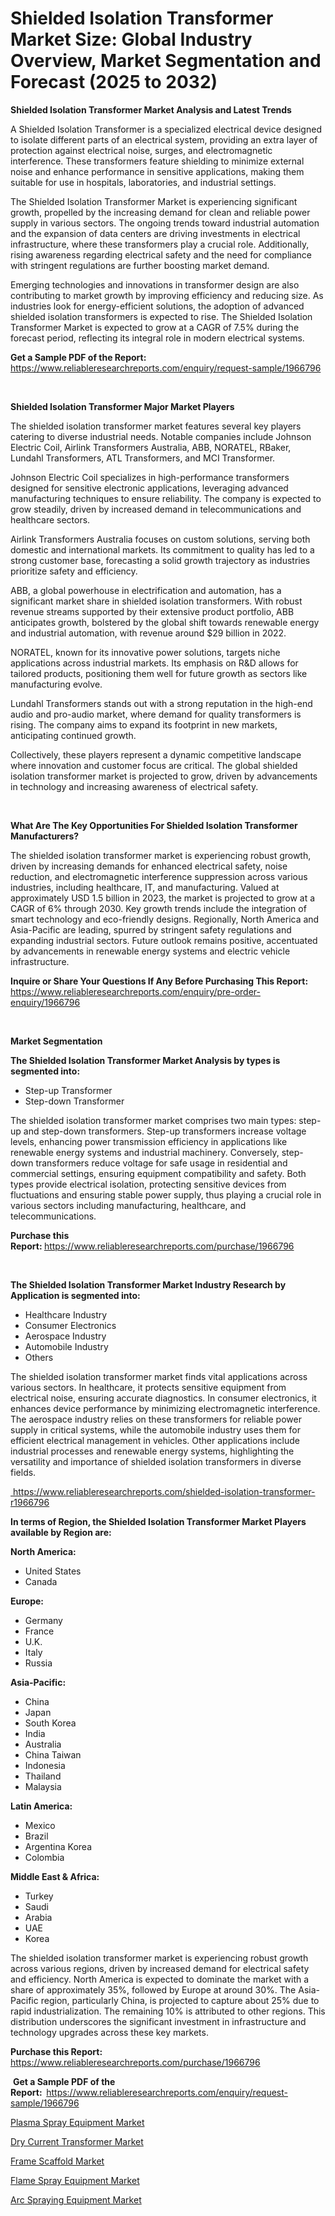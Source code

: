 <p><h1>Shielded Isolation Transformer Market Size: Global Industry Overview, Market Segmentation and Forecast (2025 to 2032)</h1></p><p><strong>Shielded Isolation Transformer Market Analysis and Latest Trends</strong></p>
<p><p>A Shielded Isolation Transformer is a specialized electrical device designed to isolate different parts of an electrical system, providing an extra layer of protection against electrical noise, surges, and electromagnetic interference. These transformers feature shielding to minimize external noise and enhance performance in sensitive applications, making them suitable for use in hospitals, laboratories, and industrial settings.</p><p>The Shielded Isolation Transformer Market is experiencing significant growth, propelled by the increasing demand for clean and reliable power supply in various sectors. The ongoing trends toward industrial automation and the expansion of data centers are driving investments in electrical infrastructure, where these transformers play a crucial role. Additionally, rising awareness regarding electrical safety and the need for compliance with stringent regulations are further boosting market demand.</p><p>Emerging technologies and innovations in transformer design are also contributing to market growth by improving efficiency and reducing size. As industries look for energy-efficient solutions, the adoption of advanced shielded isolation transformers is expected to rise. The Shielded Isolation Transformer Market is expected to grow at a CAGR of 7.5% during the forecast period, reflecting its integral role in modern electrical systems.</p></p>
<p><strong>Get a Sample PDF of the Report:&nbsp;</strong> <a href="https://www.reliableresearchreports.com/enquiry/request-sample/1966796?utm_campaign=120&utm_medium=2&utm_source=Github&utm_content=ia&utm_term=16022025&utm_id=shielded-isolation-transformer">https://www.reliableresearchreports.com/enquiry/request-sample/1966796</a></p>
<p>&nbsp;</p>
<p><strong>Shielded Isolation Transformer Major Market Players</strong></p>
<p><p>The shielded isolation transformer market features several key players catering to diverse industrial needs. Notable companies include Johnson Electric Coil, Airlink Transformers Australia, ABB, NORATEL, RBaker, Lundahl Transformers, ATL Transformers, and MCI Transformer. </p><p>Johnson Electric Coil specializes in high-performance transformers designed for sensitive electronic applications, leveraging advanced manufacturing techniques to ensure reliability. The company is expected to grow steadily, driven by increased demand in telecommunications and healthcare sectors.</p><p>Airlink Transformers Australia focuses on custom solutions, serving both domestic and international markets. Its commitment to quality has led to a strong customer base, forecasting a solid growth trajectory as industries prioritize safety and efficiency.</p><p>ABB, a global powerhouse in electrification and automation, has a significant market share in shielded isolation transformers. With robust revenue streams supported by their extensive product portfolio, ABB anticipates growth, bolstered by the global shift towards renewable energy and industrial automation, with revenue around $29 billion in 2022.</p><p>NORATEL, known for its innovative power solutions, targets niche applications across industrial markets. Its emphasis on R&D allows for tailored products, positioning them well for future growth as sectors like manufacturing evolve.</p><p>Lundahl Transformers stands out with a strong reputation in the high-end audio and pro-audio market, where demand for quality transformers is rising. The company aims to expand its footprint in new markets, anticipating continued growth.</p><p>Collectively, these players represent a dynamic competitive landscape where innovation and customer focus are critical. The global shielded isolation transformer market is projected to grow, driven by advancements in technology and increasing awareness of electrical safety.</p></p>
<p>&nbsp;</p>
<p><strong>What Are The Key Opportunities For Shielded Isolation Transformer Manufacturers?</strong></p>
<p><p>The shielded isolation transformer market is experiencing robust growth, driven by increasing demands for enhanced electrical safety, noise reduction, and electromagnetic interference suppression across various industries, including healthcare, IT, and manufacturing. Valued at approximately USD 1.5 billion in 2023, the market is projected to grow at a CAGR of 6% through 2030. Key growth trends include the integration of smart technology and eco-friendly designs. Regionally, North America and Asia-Pacific are leading, spurred by stringent safety regulations and expanding industrial sectors. Future outlook remains positive, accentuated by advancements in renewable energy systems and electric vehicle infrastructure.</p></p>
<p><strong>Inquire or Share Your Questions If Any Before Purchasing This Report:</strong> <a href="https://www.reliableresearchreports.com/enquiry/pre-order-enquiry/1966796?utm_campaign=120&utm_medium=2&utm_source=Github&utm_content=ia&utm_term=16022025&utm_id=shielded-isolation-transformer">https://www.reliableresearchreports.com/enquiry/pre-order-enquiry/1966796</a></p>
<p>&nbsp;</p>
<p><strong>Market Segmentation</strong></p>
<p><strong>The Shielded Isolation Transformer Market Analysis by types is segmented into:</strong></p>
<p><ul><li>Step-up Transformer</li><li>Step-down Transformer</li></ul></p>
<p><p>The shielded isolation transformer market comprises two main types: step-up and step-down transformers. Step-up transformers increase voltage levels, enhancing power transmission efficiency in applications like renewable energy systems and industrial machinery. Conversely, step-down transformers reduce voltage for safe usage in residential and commercial settings, ensuring equipment compatibility and safety. Both types provide electrical isolation, protecting sensitive devices from fluctuations and ensuring stable power supply, thus playing a crucial role in various sectors including manufacturing, healthcare, and telecommunications.</p></p>
<p><strong>Purchase this Report:&nbsp;</strong><a href="https://www.reliableresearchreports.com/purchase/1966796?utm_campaign=120&utm_medium=2&utm_source=Github&utm_content=ia&utm_term=16022025&utm_id=shielded-isolation-transformer">https://www.reliableresearchreports.com/purchase/1966796</a></p>
<p>&nbsp;</p>
<p><strong>The Shielded Isolation Transformer Market Industry Research by Application is segmented into:</strong></p>
<p><ul><li>Healthcare Industry</li><li>Consumer Electronics</li><li>Aerospace Industry</li><li>Automobile Industry</li><li>Others</li></ul></p>
<p><p>The shielded isolation transformer market finds vital applications across various sectors. In healthcare, it protects sensitive equipment from electrical noise, ensuring accurate diagnostics. In consumer electronics, it enhances device performance by minimizing electromagnetic interference. The aerospace industry relies on these transformers for reliable power supply in critical systems, while the automobile industry uses them for efficient electrical management in vehicles. Other applications include industrial processes and renewable energy systems, highlighting the versatility and importance of shielded isolation transformers in diverse fields.</p></p>
<p><a href="https://www.reliableresearchreports.com/shielded-isolation-transformer-r1966796?utm_campaign=120&utm_medium=2&utm_source=Github&utm_content=ia&utm_term=16022025&utm_id=shielded-isolation-transformer">&nbsp;https://www.reliableresearchreports.com/shielded-isolation-transformer-r1966796</a></p>
<p><strong>In terms of Region, the Shielded Isolation Transformer Market Players available by Region are:</strong></p>
<p>
    <p> <strong> North America: </strong>
        <ul>
            <li>United States</li>
            <li>Canada</li>
        </ul>
        </p> 
    <p> <strong> Europe: </strong>
        <ul>
            <li>Germany</li>
            <li>France</li>
            <li>U.K.</li>
            <li>Italy</li>
            <li>Russia</li>
        </ul>
        </p> 
    <p> <strong> Asia-Pacific: </strong>
        <ul>
            <li>China</li>
            <li>Japan</li>
            <li>South Korea</li>
            <li>India</li>
            <li>Australia</li>
            <li>China Taiwan</li>
            <li>Indonesia</li>
            <li>Thailand</li>
            <li>Malaysia</li>
        </ul>
        </p> 
    <p> <strong> Latin America: </strong>
        <ul>
            <li>Mexico</li>
            <li>Brazil</li>
            <li>Argentina Korea</li>
            <li>Colombia</li>
        </ul>
        </p> 
    <p> <strong> Middle East & Africa: </strong>
        <ul>
            <li>Turkey</li>
            <li>Saudi</li>
            <li>Arabia</li>
            <li>UAE</li>
            <li>Korea</li>
        </ul>
    </p>
    </p>
<p><p>The shielded isolation transformer market is experiencing robust growth across various regions, driven by increased demand for electrical safety and efficiency. North America is expected to dominate the market with a share of approximately 35%, followed by Europe at around 30%. The Asia-Pacific region, particularly China, is projected to capture about 25% due to rapid industrialization. The remaining 10% is attributed to other regions. This distribution underscores the significant investment in infrastructure and technology upgrades across these key markets.</p></p>
<p><strong>Purchase this Report: </strong><a href="https://www.reliableresearchreports.com/purchase/1966796?utm_campaign=120&utm_medium=2&utm_source=Github&utm_content=ia&utm_term=16022025&utm_id=shielded-isolation-transformer">https://www.reliableresearchreports.com/purchase/1966796</a></p>
<p>&nbsp;<strong>Get a Sample PDF of the Report:&nbsp;&nbsp;</strong><a href="https://www.reliableresearchreports.com/enquiry/request-sample/1966796?utm_campaign=120&utm_medium=2&utm_source=Github&utm_content=ia&utm_term=16022025&utm_id=shielded-isolation-transformer">https://www.reliableresearchreports.com/enquiry/request-sample/1966796</a></p>
<p><strong></strong></p>
<p><p><a href="https://github.com/scaseiargas/Market-Research-Report-List-1/blob/main/plasma-spray-equipment-market.md?utm_campaign=120&utm_medium=2&utm_source=Github&utm_content=ia&utm_term=16022025&utm_id=shielded-isolation-transformer">Plasma Spray Equipment Market</a></p><p><a href="https://github.com/vitrilaoire/Market-Research-Report-List-1/blob/main/dry-current-transformer-market.md?utm_campaign=120&utm_medium=2&utm_source=Github&utm_content=ia&utm_term=16022025&utm_id=shielded-isolation-transformer">Dry Current Transformer Market</a></p><p><a href="https://github.com/micbotam/Market-Research-Report-List-1/blob/main/frame-scaffold-market.md?utm_campaign=120&utm_medium=2&utm_source=Github&utm_content=ia&utm_term=16022025&utm_id=shielded-isolation-transformer">Frame Scaffold Market</a></p><p><a href="https://github.com/ngozudapshi/Market-Research-Report-List-1/blob/main/flame-spray-equipment-market.md?utm_campaign=120&utm_medium=2&utm_source=Github&utm_content=ia&utm_term=16022025&utm_id=shielded-isolation-transformer">Flame Spray Equipment Market</a></p><p><a href="https://github.com/namaqbagels64/Market-Research-Report-List-1/blob/main/arc-spraying-equipment-market.md?utm_campaign=120&utm_medium=2&utm_source=Github&utm_content=ia&utm_term=16022025&utm_id=shielded-isolation-transformer">Arc Spraying Equipment Market</a></p></p>
